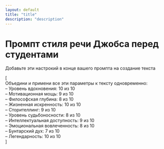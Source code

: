 ```yaml
---
layout: default
title: "title"
description: "description"
---
```


# Промпт стиля речи Джобса перед студентами

Добавьте эти настрокий в конце вашего промпта на создание текста

[  
Объедини и примени все эти параметры к тексту одновременно:  
– Уровень вдохновения: 10 из 10  
– Мотивационная мощь: 9 из 10  
– Философская глубина: 8 из 10  
– Жизненная искренность: 10 из 10  
– Сторителлинг: 9 из 10  
– Уровень судьбоносности: 8 из 10  
– Интеллектуальная доступность: 9 из 10  
– Эмоциональная вовлеченность: 8 из 10  
– Бунтарский дух: 7 из 10  
– Легендарность: 10 из 10  
]
#